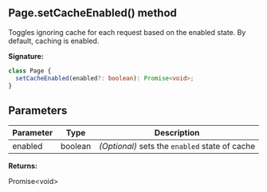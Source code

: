 ## Page.setCacheEnabled() method

Toggles ignoring cache for each request based on the enabled state. By default, caching is enabled.

**Signature:**

```typescript
class Page {
  setCacheEnabled(enabled?: boolean): Promise<void>;
}
```

## Parameters

| Parameter | Type    | Description                                                    |
| --------- | ------- | -------------------------------------------------------------- |
| enabled   | boolean | <i>(Optional)</i> sets the <code>enabled</code> state of cache |

**Returns:**

Promise&lt;void&gt;
